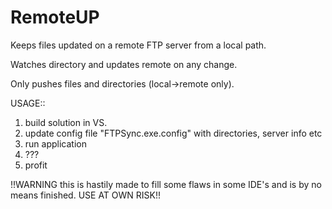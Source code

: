 # RemoteUP
Keeps files updated on a remote FTP server from a local path.

Watches directory and updates remote on any change.

Only pushes files and directories (local->remote only).

USAGE::

1) build solution in VS.
2) update config file "FTPSync.exe.config" with directories, server info etc
3) run application
4) ???
5) profit

!!WARNING this is hastily made to fill some flaws in some IDE's and is by no means finished.
USE AT OWN RISK!!
